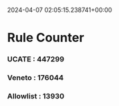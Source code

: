 2024-04-07 02:05:15.238741+00:00
# Rule Counter 
 ### UCATE : 447299

 ### Veneto : 176044

 ### Allowlist : 13930